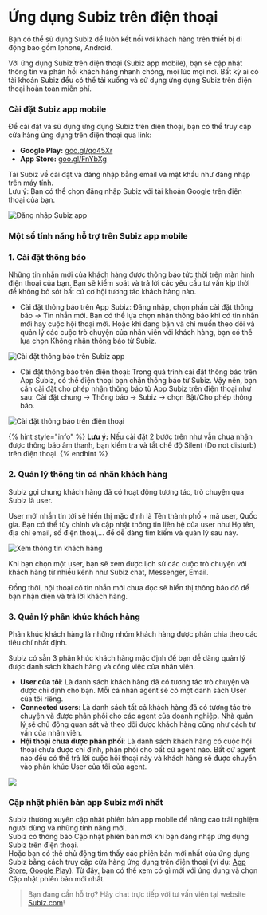# Ứng dụng Subiz trên điện thoại

 Bạn có thể sử dụng Subiz để luôn kết nối với khách hàng trên thiết bị di động bao gồm Iphone, Android. 

Với ứng dụng Subiz trên điện thoại \(Subiz app mobile\), bạn sẽ cập nhật thông tin và phản hồi khách hàng nhanh chóng, mọi lúc mọi nơi. Bất kỳ ai có tài khoản Subiz đều có thể tải xuống và sử dụng ứng dụng Subiz trên điện thoại hoàn toàn miễn phí.

### **Cài đặt Subiz app mobile** 

Để cài đặt và sử dụng ứng dụng Subiz trên điện thoại, bạn có thể truy cập cửa hàng ứng dụng trên điện thoại qua link:

* **Google Play:** [goo.gl/qo45Xr](https://goo.gl/qo45Xr)
* **App Store:** [goo.gl/FnYbXg](https://goo.gl/FnYbXg)

Tải Subiz về cài đặt và đăng nhập bằng email và mật khẩu như đăng nhập trên máy tính.  
Lưu ý: Bạn có thể chọn đăng nhập Subiz với tài khoản Google trên điện thoại của bạn.

![&#x110;&#x103;ng nh&#x1EAD;p Subiz app](../../../.gitbook/assets/3.-phone-log-in.png)

### Một số tính năng hỗ trợ trên Subiz app mobile

### 1. Cài đặt thông báo

Những tin nhắn mới của khách hàng được thông báo tức thời trên màn hình điện thoại của bạn. Bạn sẽ kiểm soát và trả lời các yêu cầu tư vấn kịp thời để không bỏ sót bất cứ cơ hội tương tác khách hàng nào.

* Cài đặt thông báo trên App Subiz: Đăng nhập, chọn phần cài đặt thông báo -&gt; Tin nhắn mới.  Bạn có thể lựa chọn nhận thông báo khi có tin nhắn mới hay cuộc hội thoại mới. Hoặc khi đang bận và chỉ muốn theo dõi và quản lý các cuộc trò chuyện của nhân viên với khách hàng, bạn có thể lựa chọn Không nhận thông báo từ Subiz.

![C&#xE0;i &#x111;&#x1EB7;t th&#xF4;ng b&#xE1;o tr&#xEA;n Subiz app](../../../.gitbook/assets/2.-phone-noti.png)

* Cài đặt thông báo trên điện thoại: Trong quá trình cài đặt thông báo trên App Subiz, có thể điện thoại bạn chặn thông báo từ Subiz. Vậy nên, bạn cần cài đặt cho phép nhận thông báo từ App Subiz trên điện thoại như sau: Cài đặt chung -&gt; Thông báo -&gt; Subiz -&gt; chọn Bật/Cho phép thông báo. 

![C&#xE0;i &#x111;&#x1EB7;t th&#xF4;ng b&#xE1;o tr&#xEA;n &#x111;i&#x1EC7;n tho&#x1EA1;i](../../../.gitbook/assets/52602479_389818681583439_3283353071584804864_n.jpg)

{% hint style="info" %}
**Lưu ý:** Nếu cài đặt 2 bước trên như vẫn chưa nhận được thông báo âm thanh, bạn kiểm tra và tắt chế độ Silent \(Do not disturb\) trên điện thoại.
{% endhint %}

### **2. Quản lý thông tin cá nhân khách hàng**

Subiz gọi chung khách hàng đã có hoạt động tương tác, trò chuyện qua Subiz là user. 

User mới nhắn tin tới sẽ hiển thị mặc định là Tên thành phố + mã user, Quốc gia. Bạn có thể tùy chỉnh và cập nhật thông tin liên hệ của user như Họ tên, địa chỉ email, số điện thoại,... để dễ dàng tìm kiếm và quản lý sau này.

![Xem th&#xF4;ng tin kh&#xE1;ch h&#xE0;ng](../../../.gitbook/assets/1.-phone-edit.jpg)

Khi bạn chọn một user, bạn sẽ xem được lịch sử các cuộc trò chuyện với khách hàng từ nhiều kênh như Subiz chat, Messenger, Email.

Đồng thời, hội thoại có tin nhắn mới chưa đọc sẽ hiển thị thông báo đỏ để bạn nhận diện và trả lời khách hàng.

### 3. **Quản lý phân khúc khách hàng**

Phân khúc khách hàng là những nhóm khách hàng được phân chia theo các tiêu chí nhất định.

Subiz có sẵn 3 phân khúc khách hàng mặc định để bạn dễ dàng quản lý được danh sách khách hàng và công việc của nhân viên.

* **User của tôi**: Là danh sách khách hàng đã có tương tác trò chuyện và được chỉ định cho bạn. Mỗi cá nhân agent sẽ có một danh sách User của tôi riêng.
* **Connected users**: Là danh sách tất cả khách hàng đã có tương tác trò chuyện và được phân phối cho các agent của doanh nghiệp. Nhà quản lý sẽ chủ động quan sát và theo dõi được khách hàng cũng như cách tư vấn của nhân viên.
* **Hội thoại chưa được phân phối**: Là danh sách khách hàng có cuộc hội thoại chưa được chỉ định, phân phối cho bất cứ agent nào. Bất cứ agent nào đều có thể trả lời cuộc hội thoại này và khách hàng sẽ được chuyển vào phân khúc User của tôi của agent.

![](../../../.gitbook/assets/3.-phan-khuc.png)

### **Cập nhật phiên bản app Subiz mới nhất**

Subiz thường xuyên cập nhật phiên bản app mobile để nâng cao trải nghiệm người dùng và những tính năng mới.  
Subiz có thông báo Cập nhật phiên bản mới khi bạn đăng nhập ứng dụng Subiz trên điện thoại.   
Hoặc bạn có thể chủ động tìm thấy các phiên bản mới nhất của ứng dụng Subiz bằng cách  truy cập cửa hàng ứng dụng trên điện thoại \(ví dụ: [App Store](https://itunes.apple.com/vn/app/subiz/id1414797772?mt=8), [Google Play](https://play.google.com/store/apps/details?id=com.subiz.mobile4)\). Từ đây, bạn có thể xem có gì mới với ứng dụng và chọn Cập nhật phiên bản mới nhất.  


> Bạn đang cần hỗ trợ? Hãy chat trực tiếp với tư vấn viên tại website [Subiz.com](https://subiz.com/vi/feature.html)!

  
  


